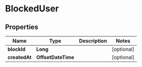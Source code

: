 

# BlockedUser


## Properties

| Name | Type | Description | Notes |
|------------ | ------------- | ------------- | -------------|
|**blockId** | **Long** |  |  [optional] |
|**createdAt** | **OffsetDateTime** |  |  [optional] |



